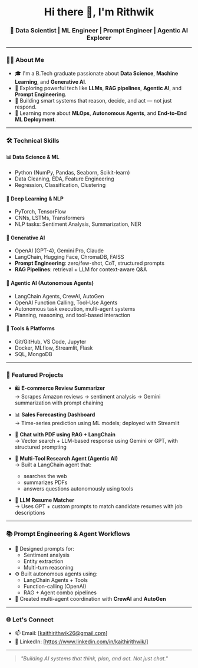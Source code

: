 <h1 align="center">Hi there 👋, I'm Rithwik</h1>
<h3 align="center">🚀 Data Scientist | ML Engineer | Prompt Engineer | Agentic AI Explorer</h3>

---

### 👨‍💻 About Me

- 🎓 I'm a B.Tech graduate passionate about **Data Science**, **Machine Learning**, and **Generative AI**.
- 🧠 Exploring powerful tech like **LLMs**, **RAG pipelines**, **Agentic AI**, and **Prompt Engineering**.
- 🤖 Building smart systems that reason, decide, and act — not just respond.
- 🌱 Learning more about **MLOps**, **Autonomous Agents**, and **End-to-End ML Deployment**.

---

### 🛠️ Technical Skills

#### 📊 Data Science & ML
- Python (NumPy, Pandas, Seaborn, Scikit-learn)
- Data Cleaning, EDA, Feature Engineering
- Regression, Classification, Clustering

#### 🧠 Deep Learning & NLP
- PyTorch, TensorFlow
- CNNs, LSTMs, Transformers
- NLP tasks: Sentiment Analysis, Summarization, NER

#### 🧠 Generative AI
- OpenAI (GPT-4), Gemini Pro, Claude
- LangChain, Hugging Face, ChromaDB, FAISS
- **Prompt Engineering**: zero/few-shot, CoT, structured prompts
- **RAG Pipelines**: retrieval + LLM for context-aware Q&A

#### 🤖 Agentic AI (Autonomous Agents)
- LangChain Agents, CrewAI, AutoGen
- OpenAI Function Calling, Tool-Use Agents
- Autonomous task execution, multi-agent systems
- Planning, reasoning, and tool-based interaction

#### 🧰 Tools & Platforms
- Git/GitHub, VS Code, Jupyter
- Docker, MLflow, Streamlit, Flask
- SQL, MongoDB

---

### 📂 Featured Projects

- 🛍️ **E-commerce Review Summarizer**  
  → Scrapes Amazon reviews → sentiment analysis → Gemini summarization with prompt chaining

- 📊 **Sales Forecasting Dashboard**  
  → Time-series prediction using ML models; deployed with Streamlit

- 📄 **Chat with PDF using RAG + LangChain**  
  → Vector search + LLM-based response using Gemini or GPT, with structured prompting

- 🧠 **Multi-Tool Research Agent (Agentic AI)**  
  → Built a LangChain agent that:
  - searches the web
  - summarizes PDFs
  - answers questions autonomously using tools

- 💼 **LLM Resume Matcher**  
  → Uses GPT + custom prompts to match candidate resumes with job descriptions

---

### 📚 Prompt Engineering & Agent Workflows

- 🔧 Designed prompts for:
  - Sentiment analysis
  - Entity extraction
  - Multi-turn reasoning
- ⚙️ Built autonomous agents using:
  - LangChain Agents + Tools
  - Function-calling (OpenAI)
  - RAG + Agent combo pipelines
- 🧠 Created multi-agent coordination with **CrewAI** and **AutoGen**

---

### 🌐 Let's Connect

- 📫 Email: [kaithirithwik26@gmail.cpm]
- 💼 LinkedIn: [https://www.linkedin.com/in/kaithirithwik/]
---

> *"Building AI systems that think, plan, and act. Not just chat."*
